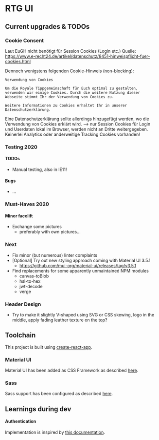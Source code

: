# RTG UI

## Current upgrades & TODOs

### Cookie Consent

Laut EuGH nicht benötigt für Session Cookies (Login etc.)
Quelle: https://www.e-recht24.de/artikel/datenschutz/8451-hinweispflicht-fuer-cookies.html

Dennoch wenigstens folgenden Cookie-Hinweis (non-blocking):
```
Verwendung von Cookies

Um die Royale Tippgemeinschaft für Euch optimal zu gestalten, verwenden wir einige Cookies. Durch die weitere Nutzung dieser Webseite stimmt Ihr der Verwendung von Cookies zu.

Weitere Informationen zu Cookies erhaltet Ihr in unserer Datenschutzerklärung.
```

Eine Datenschutzerklärung sollte allerdings hinzugefügt werden, wo die Verwendung von Cookies erklärt wird. --> nur Session Cookies für Login und Userdaten lokal im Browser, werden nicht an Dritte weitergegeben. Keinerlei Analytics oder anderweitige
Tracking Cookies vorhanden!

### Testing 2020

#### TODOs

* Manual testing, also in IE11!

#### Bugs

* ...

### Must-Haves 2020

#### Minor facelift

* Exchange some pictures
    * preferably with own pictures...

### Next

* Fix minor (but numerous) linter complaints
* [Optional] Try out new styling approach coming with Material UI 3.5.1
    * https://github.com/mui-org/material-ui/releases/tag/v3.5.1
* Find replacements for some apparently unmaintained NPM modules
    * canvas-toBlob
    * hsl-to-hex
    * jwt-decode
    * verge

### Header Design

* Try to make it slightly V-shaped using SVG or CSS skewing, logo in the middle, apply fading leather texture on the top?

## Toolchain

This project is built using [create-react-app](https://github.com/facebookincubator/create-react-app).

### Material UI

Material UI has been added as CSS Framework as described [here](https://stackoverflow.com/a/44197904).

### Sass

Sass support has been configured as described [here](https://create-react-app.dev/docs/adding-a-sass-stylesheet).

## Learnings during dev

#### Authentication

Implementation is inspired by [this documentation](https://reacttraining.com/react-router/web/example/auth-workflow).